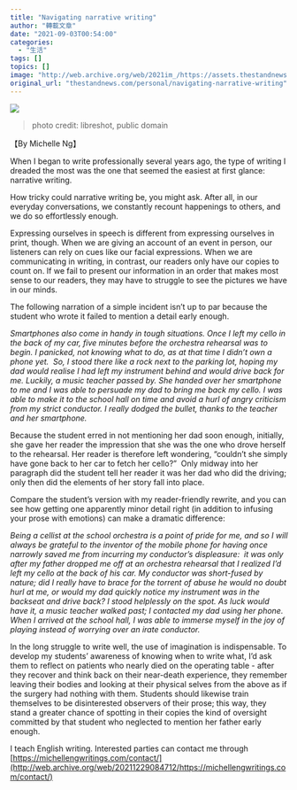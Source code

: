 ```yaml
---
title: "Navigating narrative writing"
author: "轉載文章"
date: "2021-09-03T00:54:00"
categories:
  - "生活"
tags: []
topics: []
image: "http://web.archive.org/web/2021im_/https://assets.thestandnews.com/media/photos/children-writing-in-school-861x625_LkIw1_3LO92fc.jpg"
original_url: "thestandnews.com/personal/navigating-narrative-writing"
---
```

![](http://web.archive.org/web/2021im_/https://assets.thestandnews.com/media/photos/children-writing-in-school-861x625_LkIw1_3LO92fc.jpg)
> photo credit: libreshot, public domain

【By Michelle Ng】

When I began to write professionally several years ago, the type of writing I dreaded the most was the one that seemed the easiest at first glance: narrative writing. 

How tricky could narrative writing be, you might ask. After all, in our everyday conversations, we constantly recount happenings to others, and we do so effortlessly enough.

Expressing ourselves in speech is different from expressing ourselves in print, though. When we are giving an account of an event in person, our listeners can rely on cues like our facial expressions. When we are communicating in writing, in contrast, our readers only have our copies to count on. If we fail to present our information in an order that makes most sense to our readers, they may have to struggle to see the pictures we have in our minds.

The following narration of a simple incident isn’t up to par because the student who wrote it failed to mention a detail early enough.

_Smartphones also come in handy in tough situations. Once I left my cello in the back of my car, five minutes before the orchestra rehearsal was to begin. I panicked, not knowing what to do, as at that time I didn’t own a phone yet.  So, I stood there like a rock next to the parking lot, hoping my dad would realise I had left my instrument behind and would drive back for me. Luckily, a music teacher passed by. She handed over her smartphone to me and I was able to persuade my dad to bring me back my cello. I was able to make it to the school hall on time and avoid a hurl of angry criticism from my strict conductor. I really dodged the bullet, thanks to the teacher and her smartphone._

Because the student erred in not mentioning her dad soon enough, initially, she gave her reader the impression that she was the one who drove herself to the rehearsal. Her reader is therefore left wondering, “couldn’t she simply have gone back to her car to fetch her cello?”  Only midway into her paragraph did the student tell her reader it was her dad who did the driving; only then did the elements of her story fall into place.

Compare the student’s version with my reader-friendly rewrite, and you can see how getting one apparently minor detail right (in addition to infusing your prose with emotions) can make a dramatic difference:

_Being a cellist at the school orchestra is a point of pride for me, and so I will always be grateful to the inventor of the mobile phone for having once narrowly saved me from incurring my conductor’s displeasure:  it was only after my father dropped me off at an orchestra rehearsal that I realized I’d left my cello at the back of his car. My conductor was short-fused by nature; did I really have to brace for the torrent of abuse he would no doubt hurl at me, or would my dad quickly notice my instrument was in the backseat and drive back? I stood helplessly on the spot. As luck would have it, a music teacher walked past; I contacted my dad using her phone. When I arrived at the school hall, I was able to immerse myself in the joy of playing instead of worrying over an irate conductor._

In the long struggle to write well, the use of imagination is indispensable. To develop my students’ awareness of knowing when to write what, I’d ask them to reflect on patients who nearly died on the operating table - after they recover and think back on their near-death experience, they remember leaving their bodies and looking at their physical selves from the above as if the surgery had nothing with them. Students should likewise train themselves to be disinterested observers of their prose; this way, they stand a greater chance of spotting in their copies the kind of oversight committed by that student who neglected to mention her father early enough.

I teach English writing. Interested parties can contact me through [https://michellengwritings.com/contact/](http://web.archive.org/web/20211229084712/https://michellengwritings.com/contact/)